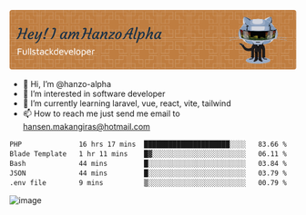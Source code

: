 ![Header](./github-header-image.png)

- 👋 Hi, I’m @hanzo-alpha
- 👀 I’m interested in software developer
- 🌱 I’m currently learning laravel, vue, react, vite, tailwind
- 📫 How to reach me just send me email to hansen.makangiras@hotmail.com 

<!---
hanzo-alpha/hanzo-alpha is a ✨ special ✨ repository because its `README.md` (this file) appears on your GitHub profile.
You can click the Preview link to take a look at your changes.
--->

<!--START_SECTION:waka-->

```txt
PHP              16 hrs 17 mins  █████████████████████░░░░   83.66 %
Blade Template   1 hr 11 mins    █▓░░░░░░░░░░░░░░░░░░░░░░░   06.11 %
Bash             44 mins         █░░░░░░░░░░░░░░░░░░░░░░░░   03.84 %
JSON             44 mins         █░░░░░░░░░░░░░░░░░░░░░░░░   03.79 %
.env file        9 mins          ▒░░░░░░░░░░░░░░░░░░░░░░░░   00.79 %
```

<!--END_SECTION:waka-->

![image](https://github.com/hanzo-alpha/hanzo-alpha/assets/111342797/c4bd2977-6123-4017-8652-6e166259b484)

